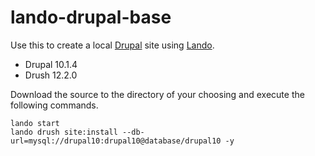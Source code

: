 # lando-drupal-base
Use this to create a local [Drupal](https://www.drupal.org/) site using [Lando](https://lando.dev/).

* Drupal 10.1.4
* Drush 12.2.0

Download the source to the directory of your choosing and execute the following commands.
```
lando start
lando drush site:install --db-url=mysql://drupal10:drupal10@database/drupal10 -y
```